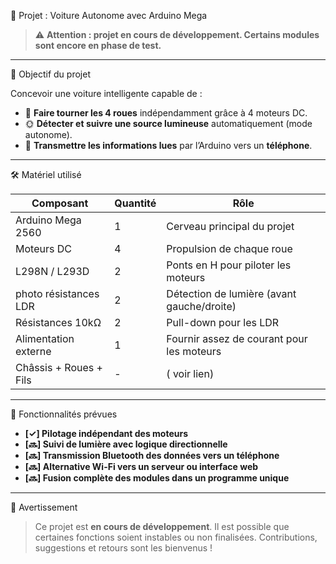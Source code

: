  🚗 Projet : Voiture Autonome avec Arduino Mega

> ⚠️ **Attention : projet en cours de développement. Certains modules sont encore en phase de test.**

---

 🎯 Objectif du projet

Concevoir une voiture intelligente capable de :

- 🔁 **Faire tourner les 4 roues** indépendamment grâce à 4 moteurs DC.
- 🌞 **Détecter et suivre une source lumineuse** automatiquement (mode autonome).
- 📡 **Transmettre les informations lues** par l’Arduino vers un **téléphone**.
  
---

 🛠️ Matériel utilisé

| Composant                 | Quantité | Rôle                                           |
|--------------------------|----------|------------------------------------------------|
| Arduino Mega 2560        | 1        | Cerveau principal du projet                    |
| Moteurs DC               | 4        | Propulsion de chaque roue                      |
| L298N / L293D            | 2        | Ponts en H pour piloter les moteurs            |
| photo résistances LDR    | 2| Détection de lumière (avant gauche/droite)    |
| Résistances 10kΩ         | 2        | Pull-down pour les LDR                         |
| Alimentation externe     | 1        | Fournir assez de courant pour les moteurs      |
| Châssis + Roues + Fils   | -        | ( voir lien)                                   |

---

 🔄 Fonctionnalités prévues

- **[✓] Pilotage indépendant des moteurs**
- **[🔜] Suivi de lumière avec logique directionnelle**
- **[🔜] Transmission Bluetooth des données vers un téléphone**
- **[🔜] Alternative Wi-Fi vers un serveur ou interface web**
- **[🔜] Fusion complète des modules dans un programme unique**

---


 📌 Avertissement

> Ce projet est **en cours de développement**. Il est possible que certaines fonctions soient instables ou non finalisées. Contributions, suggestions et retours sont les bienvenus !

